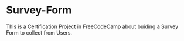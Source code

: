 # Survey-Form
This is a Certification Project in FreeCodeCamp about buiding a Survey Form to collect from Users.

